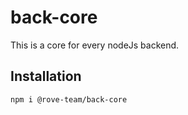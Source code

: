 # back-core

This is a core for every nodeJs backend.

## Installation

```bash
npm i @rove-team/back-core
```